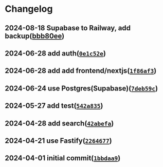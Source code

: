 # Changelog

## 2024-08-18 Supabase to Railway, add backup([bbb80ee](https://github.com/tianheg/api/commit/bbb80ee))
## 2024-06-28 add auth([`0e1c52e`](https://github.com/tianheg/api/commit/0e1c52e))
## 2024-06-28 add add frontend/nextjs([`1f86af3`](https://github.com/tianheg/api/commit/1f86af3))
## 2024-06-24 use Postgres(Supabase)([`7deb59c`](https://github.com/tianheg/api/commit/7deb59c))
## 2024-05-27 add test([`542a835`](https://github.com/tianheg/api/commit/542a835))
## 2024-04-28 add search([`42abefa`](https://github.com/tianheg/api/commit/42abefa))
## 2024-04-21 use Fastify([`2264677`](https://github.com/tianheg/api/commit/2264677))
## 2024-04-01 initial commit([`1bbdaa9`](https://github.com/tianheg/api/commit/1bbdaa9))

